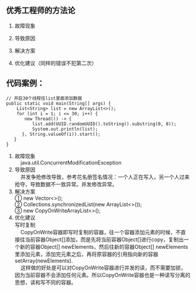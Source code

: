 ## 优秀工程师的方法论
1. 故障现象

2. 导致原因

3. 解决方案

4. 优化建议（同样的错误不犯第二次）

## 代码案例：
```
// 开启30个线程往list里面添加数据
public static void main(String[] args) {
    List<String> list = new ArrayList<>();
    for (int i = 1; i <= 30; i++) {
       new Thread(() -> {
          list.add(UUID.randomUUID().toString().substring(0, 8));
          System.out.println(list);
      }, String.valueOf(i)).start();
   }
}
```

1. 故障现象
   <br>&nbsp;&nbsp;&nbsp;&nbsp;java.util.ConcurrentModificationException<br>
2. 导致原因
   <br>&nbsp;&nbsp;&nbsp;&nbsp;并发争抢修改导致，参考花名册签名情况：一个人正在写入，另一个人过来抢夺，导致数据不一致异常。并发修改异常。
   <br>
3. 解决方案
   <br>① new Vector<>();
   <br>② Collections.synchronizedList(new ArrayList<>());
   <br>③ new CopyOnWriteArrayList<>();<br>
4. 优化建议
  <br>写时复制
  <br>&nbsp;&nbsp;&nbsp;&nbsp;CopyOnWrite容器即写时复制的容器，往一个容器添加元素的时候，不直接往当前容器Object[]添加，而是先将当前容器Object[]进行copy，复制出一个新的容器Object[] newElements，然后往新的容器Object[] newElements里添加元素，添加完元素之后，再将原容器的引用指向新的容器setArray(newElements).
  <br>&nbsp;&nbsp;&nbsp;&nbsp;这样做的好处是可以对CopyOnWrite容器进行并发的读，而不需要加锁，因为当前容器不会添加任何元素。所以CopyOnWrite容器也是一种读写分离的思想，读和写不同的容器。
